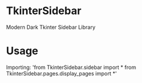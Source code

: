 # TkinterSidebar
 Modern Dark Tkinter Sidebar Library
# Usage
 Importing:
 'from TkinterSidebar.sidebar import *
 from TkinterSidebar.pages.display_pages import *'
